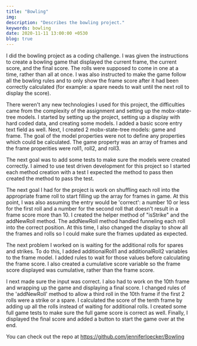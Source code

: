 ```yaml
---
title: "Bowling"
img:
description: "Describes the bowling project."
keywords: bowling
date: 2020-11-11 13:00:00 +0530
blog: true
---
```


I did the bowling project as a coding challenge. I was given the instructions to create a bowling game that displayed the current frame, the current score, and the final score. The rolls were supposed to come in one at a time, rather than all at once. I was also instructed to make the game follow all the bowling rules and to only show the frame score after it had been correctly calculated (for example: a spare needs to wait until the next roll to display the score).

There weren't any new technologies I used for this project, the difficulties came from the complexity of the assignment and setting up the mobx-state-tree models. I started by setting up the project, setting up a display with hard coded data, and creating some models. I added a basic score entry text field as well. Next, I created 2 mobx-state-tree models: game and frame. The goal of the model properties were not to define any properties which could be calculated. The game property was an array of frames and the frame properities were roll1, roll2, and roll3.

The next goal was to add some tests to make sure the models were created correctly. I aimed to use test driven development for this project so I started each method creation with a test I expected the method to pass then created the method to pass the test.

The next goal I had for the project is work on shuffling each roll into the appropriate frame roll to start filling up the array for frames in game. At this point, I was also assuming the entry would be 'correct': a number 10 or less for the first roll and a number for the second roll that doesn't result in a frame score more than 10. I created the helper method of "isStrike" and the addNewRoll method. The addNewRoll method handled funneling each roll into the correct position. At this time, I also changed the display to show all the frames and rolls so I could make sure the frames updated as expected.

The next problem I worked on is waiting for the additional rolls for spares and strikes. To do this, I added additionalRoll1 and additionalRoll2 variables to the frame model. I added rules to wait for those values before calculating the frame score. I also created a cumulative score variable so the frame score displayed was cumulative, rather than the frame score.

I next made sure the input was correct. I also had to work on the 10th frame and wrapping up the game and displaying a final score. I changed rules of the 'addNewRoll' method to allow a third roll in the 10th frame if the first 2 rolls were a strike or a spare. I calculated the score of the tenth frame by adding up all the rolls instead of waiting for additional rolls. I created some full game tests to make sure the full game score is correct as well. Finally, I displayed the final score and added a button to start the game over at the end.

You can check out the repo at https://github.com/jenniferloecker/Bowling

